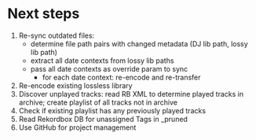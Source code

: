 # Next steps
1. Re-sync outdated files:
    * determine file path pairs with changed metadata (DJ lib path, lossy lib path)
    * extract all date contexts from lossy lib paths
    * pass all date contexts as override param to sync
        * for each date context: re-encode and re-transfer
3. Re-encode existing lossless library
4. Discover unplayed tracks: read RB XML to determine played tracks in archive; create playlist of all tracks not in archive
5. Check if existing playlist has any previously played tracks
6. Read Rekordbox DB for unassigned Tags in _pruned
7. Use GitHub for project management
